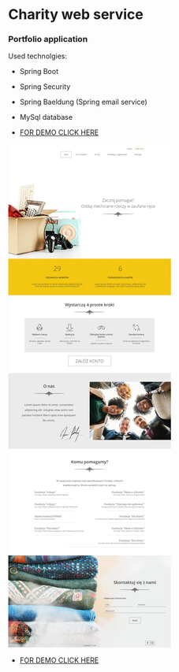 # Charity web service

### Portfolio application

Used technolgies:

* Spring Boot
* Spring Security
* Spring Baeldung (Spring email service)
* MySql database

* [FOR DEMO CLICK HERE](https://portfoliocharityapp.herokuapp.com/)

![alt text](https://github.com/Artie821/ProtfolioLab/blob/master/src/main/resources/images/screencapture-portfoliocharityapp-herokuapp-2021-06-29-12_41_00.jpg)


* [FOR DEMO CLICK HERE](https://portfoliocharityapp.herokuapp.com/)

